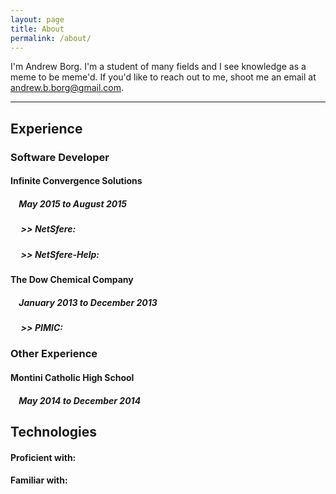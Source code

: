 ```yaml
---
layout: page
title: About
permalink: /about/
---
```


I'm Andrew Borg. I'm a student of many fields and I see knowledge as a meme to be meme'd. If you'd like to reach out to me, shoot me an email at [andrew.b.borg@gmail.com](andrew.b.borg@gmail.com).

------

## Experience

### Software Developer

#### Infinite Convergence Solutions 

##### &nbsp;&nbsp;&nbsp; **May 2015 to August 2015**

##### &nbsp;&nbsp;&nbsp;&nbsp; >> **NetSfere:**

##### &nbsp;&nbsp;&nbsp;&nbsp; >> **NetSfere-Help:**

#### The Dow Chemical Company

##### &nbsp;&nbsp;&nbsp; **January 2013 to December 2013**

##### &nbsp;&nbsp;&nbsp;&nbsp; >> **PIMIC:** 

### Other Experience

#### Montini Catholic High School

##### &nbsp;&nbsp;&nbsp; May 2014 to December 2014

## Technologies

#### Proficient with:

#### Familiar with:
